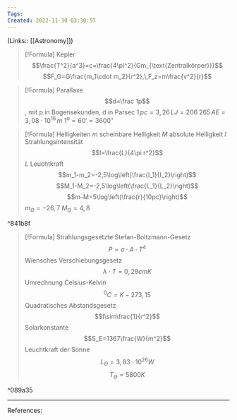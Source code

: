 ```yaml
---
Tags: 
Created: 2022-11-30 03:30:57
---
```

(Links:: [[Astronomy]])
> [!Formula] Kepler
> $$\frac{T^2}{a^3}=c=\frac{4\pi^2}{Gm_{\text{Zentralkörper}}}$$
> $$F_G=G\frac{m_1\cdot m_2}{r^2},\,F_z=m\frac{v^2}{r}$$

> [!Formula] Parallaxe
> $$d=\frac 1p$$, mit p in Bogensekunden, d in Parsec
> $1\,pc = 3,26\,LJ = 206\;265\,AE=3,08\cdot 10^{16}\,m$
> $1^\text{o}=60'=3600''$

> [!Formula] Helligkeiten
> $m$ scheinbare Helligkeit
> $M$ absolute Helligkeit
> $I$ Strahlungsintensität
> $$I=\frac{L}{4\pi r^2}$$
> $L$ Leuchtkraft
> $$m_1-m_2=-2,5\log\left(\frac{I_1}{I_2}\right)$$
> $$M_1-M_2=-2,5\log\left(\frac{L_1}{L_2}\right)$$
> $$m-M=5\log\left(\frac{r}{10pc}\right)$$
> $m_{\Theta}=-26,7$
> $M_\Theta =4,8$

^841b8f

> [!Formula] Strahlungsgesetzte
> Stefan-Boltzmann-Gesetz $$P=\sigma\cdot A\cdot T^4$$
> Wiensches Verschiebungsgesetz $$\lambda\cdot T=0,29cmK$$
> Umrechnung Celsius-Kelvin $$^0C=K-273,15$$
> Quadratisches Abstandsgesetz $$I\sim\frac{1}{r^2}$$
> Solarkonstante $$S_E=1367\frac{W}{m^2}$$
> Leuchtkraft der Sonne $$L_\Theta=3,83\cdot 10^{26}W$$ $$T_\Theta = 5800K$$

^089a35

---
References: